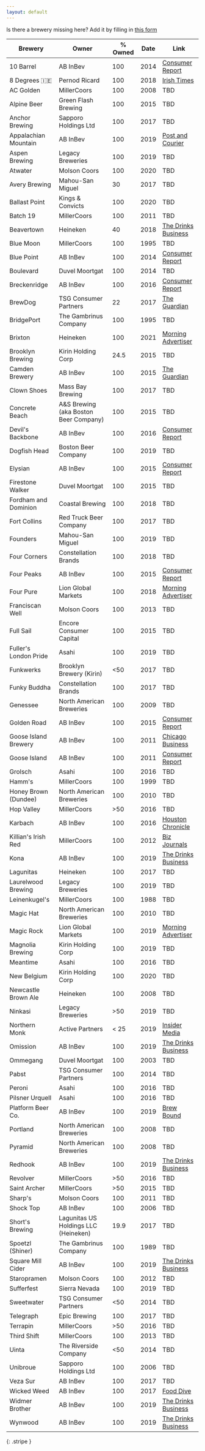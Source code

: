 ```yaml
---
layout: default
---
```


Is there a brewery missing here? Add it by filling in [this form](https://docs.google.com/forms/d/e/1FAIpQLSdjbk7jNQzjq_ZWDwIaMs7RRtQeMOFKB9pHFGfUhrnnLu22gQ/viewform)

| Brewery | Owner | % Owned | Date | Link |
|-|-|-|-|-|
| 10 Barrel | AB InBev | 100 | 2014 | [Consumer Report](https://www.consumerreports.org/consumerist/here-are-the-8-u-s-craft-brewers-bought-by-anheuser-busch-since-2011/) |
| 8 Degrees :ireland: | Pernod Ricard | 100 | 2018 | [Irish Times](https://www.irishtimes.com/business/agribusiness-and-food/irish-distillers-acquires-cork-based-craft-brewer-eight-degrees-1.3491726) |
| AC Golden | MillerCoors | 100 | 2008 | TBD |
| Alpine Beer | Green Flash Brewing | 100 | 2015 | TBD |
| Anchor Brewing | Sapporo Holdings Ltd | 100 | 2017 | TBD |
| Appalachian Mountain | AB InBev | 100 | 2019 | [Post and Courier](https://www.postandcourier.com/news/this-new-to-sc-craft-brewer-was-just-bought-by-the-worlds-biggest-beer-company/article_acc6f1f0-055e-11ea-9367-3b49c4da4ce1.html) |
| Aspen Brewing | Legacy Breweries | 100 | 2019 | TBD |
| Atwater | Molson Coors | 100 | 2020 | TBD |
| Avery Brewing | Mahou-San Miguel | 30 | 2017 | TBD |
| Ballast Point | Kings & Convicts | 100 | 2020 | TBD |
| Batch 19 | MillerCoors | 100 | 2011 | TBD |
| Beavertown | Heineken | 40 | 2018 | [The Drinks Business](https://www.thedrinksbusiness.com/2018/06/beavertown-confirms-40-million-stake-sale-to-heineken/) |
| Blue Moon | MillerCoors | 100 | 1995 | TBD |
| Blue Point | AB InBev | 100 | 2014 | [Consumer Report](https://www.consumerreports.org/consumerist/here-are-the-8-u-s-craft-brewers-bought-by-anheuser-busch-since-2011/) |
| Boulevard | Duvel Moortgat | 100 | 2014 | TBD |
| Breckenridge | AB InBev | 100 | 2016 | [Consumer Report](https://www.consumerreports.org/consumerist/here-are-the-8-u-s-craft-brewers-bought-by-anheuser-busch-since-2011/) |
| BrewDog | TSG Consumer Partners | 22 | 2017 | [The Guardian](https://www.theguardian.com/business/2017/apr/09/punk-beermaker-brewdog-sells-22-of-firm-to-private-equity-house) |
| BridgePort | The Gambrinus Company | 100 | 1995 | TBD |
| Brixton | Heineken | 100 | 2021 | [Morning Advertiser](https://www.morningadvertiser.co.uk/Article/2021/02/02/Heineken-acquires-Brixton-Brewery) |
| Brooklyn Brewing | Kirin Holding Corp | 24.5 | 2015 | TBD |
| Camden Brewery | AB InBev | 100 | 2015 | [The Guardian](https://www.theguardian.com/business/2015/dec/21/camden-town-brewery-sold-inbev-worlds-biggest-drinks-company) |
| Clown Shoes | Mass Bay Brewing | 100 | 2017 | TBD |
| Concrete Beach | A&S Brewing (aka Boston Beer Company) | 100 | 2015 | TBD |
| Devil's Backbone | AB InBev | 100 | 2016 | [Consumer Report](https://www.consumerreports.org/consumerist/here-are-the-8-u-s-craft-brewers-bought-by-anheuser-busch-since-2011/) |
| Dogfish Head | Boston Beer Company | 100 | 2019 | TBD |
| Elysian | AB InBev | 100 | 2015 | [Consumer Report](https://www.consumerreports.org/consumerist/here-are-the-8-u-s-craft-brewers-bought-by-anheuser-busch-since-2011/) |
| Firestone Walker | Duvel Moortgat | 100 | 2015 | TBD |
| Fordham and Dominion | Coastal Brewing | 100 | 2018 | TBD |
| Fort Collins | Red Truck Beer Company | 100 | 2017 | TBD |
| Founders | Mahou-San Miguel | 100 | 2019 | TBD |
| Four Corners | Constellation Brands | 100 | 2018 | TBD |
| Four Peaks | AB InBev | 100 | 2015 | [Consumer Report](https://www.consumerreports.org/consumerist/here-are-the-8-u-s-craft-brewers-bought-by-anheuser-busch-since-2011/) |
| Four Pure | Lion Global Markets | 100 | 2018 | [Morning Advertiser](https://www.morningadvertiser.co.uk/Article/2018/07/09/Fourpure-acquired-by-Australian-company-Lion) |
| Franciscan Well | Molson Coors | 100 | 2013 | TBD |
| Full Sail | Encore Consumer Capital | 100 | 2015 | TBD |
| Fuller's London Pride | Asahi | 100 | 2019 | TBD |
| Funkwerks | Brooklyn Brewery (Kirin) | <50 | 2017 | TBD |
| Funky Buddha | Constellation Brands | 100 | 2017 | TBD |
| Genessee | North American Breweries | 100 | 2009 | TBD |
| Golden Road | AB InBev | 100 | 2015 | [Consumer Report](https://www.consumerreports.org/consumerist/here-are-the-8-u-s-craft-brewers-bought-by-anheuser-busch-since-2011/) |
| Goose Island Brewery | AB InBev | 100 | 2011 | [Chicago Business](https://www.chicagobusiness.com/article/20110328/NEWS07/110329890/chicago-craft-beer-brewer-goose-island-sells-to-anheuser-busch) |
| Goose Island | AB InBev | 100 | 2011 | [Consumer Report](https://www.consumerreports.org/consumerist/here-are-the-8-u-s-craft-brewers-bought-by-anheuser-busch-since-2011/) |
| Grolsch | Asahi | 100 | 2016 | TBD |
| Hamm's | MillerCoors | 100 | 1999 | TBD |
| Honey Brown (Dundee) | North American Breweries | 100 | 2010 | TBD |
| Hop Valley | MillerCoors | >50 | 2016 | TBD |
| Karbach | AB InBev | 100 | 2016 | [Houston Chronicle](https://www.chron.com/business/retail/article/Karbach-to-be-acquired-by-Anheuser-BuschInBev-10590579.php) |
| Killian's Irish Red | MillerCoors | 100 | 2012 | [Biz Journals](https://www.bizjournals.com/milwaukee/news/2012/02/17/millercoors-makes-changes-to-killians.html) |
| Kona | AB InBev | 100 | 2019 | [The Drinks Business](https://www.thedrinksbusiness.com/2020/10/ab-inbev-finalises-craft-brew-alliance-purchase/) |
| Lagunitas | Heineken | 100 | 2017 | TBD |
| Laurelwood Brewing | Legacy Breweries | 100 | 2019 | TBD |
| Leinenkugel's | MillerCoors | 100 | 1988 | TBD |
| Magic Hat | North American Breweries | 100 | 2010 | TBD |
| Magic Rock | Lion Global Markets | 100 | 2019 | [Morning Advertiser](https://www.morningadvertiser.co.uk/Article/2019/03/29/Magic-Rock-bought-by-Australian-drinks-giant) |
| Magnolia Brewing | Kirin Holding Corp | 100 | 2019 | TBD |
| Meantime | Asahi | 100 | 2016 | TBD |
| New Belgium | Kirin Holding Corp | 100 | 2020 | TBD |
| Newcastle Brown Ale | Heineken | 100 | 2008 | TBD |
| Ninkasi | Legacy Breweries | >50 | 2019 | TBD |
| Northern Monk | Active Partners | < 25 | 2019 | [Insider Media](https://www.insidermedia.com/news/yorkshire/investment-firm-takes-stake-in-leeds-brewery) |
| Omission | AB InBev | 100 | 2019 | [The Drinks Business](https://www.thedrinksbusiness.com/2020/10/ab-inbev-finalises-craft-brew-alliance-purchase/) |
| Ommegang | Duvel Moortgat | 100 | 2003 | TBD |
| Pabst | TSG Consumer Partners | 100 | 2014 | TBD |
| Peroni | Asahi | 100 | 2016 | TBD |
| Pilsner Urquell | Asahi | 100 | 2016 | TBD |
| Platform Beer Co. | AB InBev | 100 | 2019 | [Brew Bound](https://www.brewbound.com/news/anheuser-busch-inbev-acquires-platform-beer-co) |
| Portland | North American Breweries | 100 | 2008 | TBD |
| Pyramid | North American Breweries | 100 | 2008 | TBD |
| Redhook | AB InBev | 100 | 2019 | [The Drinks Business](https://www.thedrinksbusiness.com/2020/10/ab-inbev-finalises-craft-brew-alliance-purchase/) |
| Revolver | MillerCoors | >50 | 2016 | TBD |
| Saint Archer | MillerCoors | >50 | 2015 | TBD |
| Sharp's | Molson Coors | 100 | 2011 | TBD |
| Shock Top | AB InBev | 100 | 2006 | TBD |
| Short's Brewing | Lagunitas US Holdings LLC (Heineken) | 19.9 | 2017 | TBD |
| Spoetzl (Shiner) | The Gambrinus Company | 100 | 1989 | TBD |
| Square Mill Cider | AB InBev | 100 | 2019 | [The Drinks Business](https://www.thedrinksbusiness.com/2020/10/ab-inbev-finalises-craft-brew-alliance-purchase/) |
| Staropramen | Molson Coors | 100 | 2012 | TBD |
| Sufferfest | Sierra Nevada | 100 | 2019 | TBD |
| Sweetwater | TSG Consumer Partners | <50 | 2014 | TBD |
| Telegraph | Epic Brewing | 100 | 2017 | TBD |
| Terrapin | MillerCoors | >50 | 2016 | TBD |
| Third Shift | MillerCoors | 100 | 2013 | TBD |
| Uinta | The Riverside Company | <50 | 2014 | TBD |
| Unibroue | Sapporo Holdings Ltd | 100 | 2006 | TBD |
| Veza Sur | AB InBev | 100 | 2017 | TBD |
| Wicked Weed | AB InBev | 100 | 2017 | [Food Dive](https://www.fooddive.com/news/ab-inbev-buys-remaining-stake-in-craft-brew-alliance-for-321m/567097/) |
| Widmer Brother | AB InBev | 100 | 2019 | [The Drinks Business](https://www.thedrinksbusiness.com/2020/10/ab-inbev-finalises-craft-brew-alliance-purchase/) |
| Wynwood | AB InBev | 100 | 2019 | [The Drinks Business](https://www.thedrinksbusiness.com/2020/10/ab-inbev-finalises-craft-brew-alliance-purchase/) |
{: .stripe }

